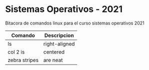# Sistemas Operativos - 2021
Bitacora de comandos linux para el curso sistemas operativos 2021

| Comando       | Descripcion      |
| ------------- | ---------------- |
| ls      | right-aligned    |
| col 2 is      | centered         |
| zebra stripes | are neat         |
